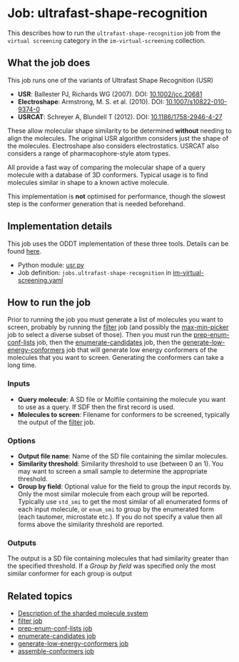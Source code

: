# Job: ultrafast-shape-recognition

This describes how to run the `ultrafast-shape-recognition` job from the `virtual screening` category in the `im-virtual-screening` collection.

## What the job does

This job runs one of the variants of Ultrafast Shape Recognition (USR)
- **USR**: Ballester PJ, Richards WG (2007). DOI: [10.1002/jcc.20681](http://dx.doi.org/10.1002/jcc.20681)
- **Electroshape**: Armstrong, M. S. et al. (2010). DOI: [10.1007/s10822-010-9374-0](http://dx.doi.org/doi:10.1007/s10822-010-9374-0)
- **USRCAT**: Schreyer A, Blundell T (2012). DOI: [10.1186/1758-2946-4-27](http://dx.doi.org/10.1186/1758-2946-4-27)

These allow molecular shape similarity to be determined **without** needing to align the molecules.
The original USR algorithm considers just the shape of the molecules. Electroshape also considers electrostatics. USRCAT
also considers a range of pharmacophore-style atom types.

All provide a fast way of comparing the molecular shape of a query molecule with a database of 3D conformers. Typical
usage is to find molecules similar in shape to a known active molecule.

This implementation is **not** optimised for performance, though the slowest step is the conformer generation that is
needed beforehand.

## Implementation details

This job uses the ODDT implementation of these three tools. Details can be found
[here](https://oddt.readthedocs.io/en/latest/#molecular-shape-comparison).

* Python module: [usr.py](/usr.py)
* Job definition: `jobs.ultrafast-shape-recognition` in [im-virtual-screening.yaml](/data-manager/im-virtual-screening.yaml)

## How to run the job

Prior to running the job you must generate a list of molecules you want to screen, probably by running the [filter](filter.md) job 
(and possibly the [max-min-picker](../rdkit/max-min-picker.md) job to select a diverse subset of those).
Then you must run the [prep-enum-conf-lists](prep-enum-conf-lists.md) job, then the 
[enumerate-candidates](enumerate-candidates].md) job, then the [generate-low-energy-conformers](../rdkit/generate-low-energy-conformers.md)
job that will generate low energy conformers of the molecules that you want to screen. Generating the conformers can take a long time.

### Inputs

* **Query molecule**: A SD file or Molfile containing the molecule you want to use as a query. If SDF then the first record is used.
* **Molecules to screen**: Filename for conformers to be screened, typically the output of the  [filter](filter.md) job.

### Options

* **Output file name**: Name of the SD file containing the similar molecules.
* **Similarity threshold**: Similarity threshold to use (between 0 an 1). You may want to screen a small sample to determine the appropriate threshold.
* **Group by field**: Optional value for the field to group the input records by. Only the most similar molecule from each group will be reported. Typically use `std_smi` to get the most similar of all enumerated forms of each input molecule, or  `enum_smi` to group by the enumerated form (each tautomer, microstate etc.). If you do not specify a value then all forms above the similarity threshold are reported.

### Outputs

The output is a SD file containing molecules that had similarity greater than the specified threshold.
If a *Group by field* was specified only the most similar conformer for each group is output

## Related topics

* [Description of the sharded molecule system](https://discourse.squonk.it/t/the-sharded-molecule-system/88)
* [filter job](filter.md)
* [prep-enum-conf-lists job](prep-enum-conf-lists.md)
* [enumerate-candidates job](enumerate-candidates.md)
* [generate-low-energy-conformers job](generate-low-energy-conformers.md)
* [assemble-conformers job](assemble-conformers.md)